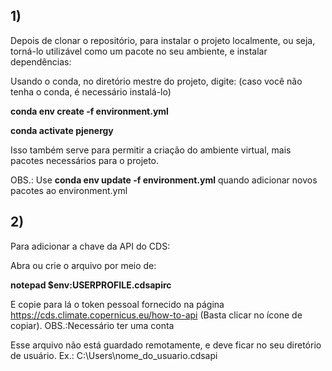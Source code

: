 

## 1) 
Depois de clonar o repositório, para instalar o projeto localmente, ou seja, torná-lo utilizável como um pacote no seu ambiente, e instalar dependências: 

Usando o conda, no diretório mestre do projeto, digite:
(caso você não tenha o conda, é necessário instalá-lo)

**conda env create -f environment.yml** 

**conda activate pjenergy**

Isso também serve para permitir a criação do ambiente virtual, mais pacotes necessários para o projeto.

OBS.: Use **conda env update -f environment.yml** quando adicionar novos pacotes ao environment.yml

## 2)
Para adicionar a chave da API do CDS:

Abra ou crie o arquivo por meio de:

**notepad $env:USERPROFILE\.cdsapirc**

E copie para lá o token pessoal fornecido na página https://cds.climate.copernicus.eu/how-to-api (Basta clicar no ícone de copiar). OBS.:Necessário ter uma conta

Esse arquivo não está guardado remotamente, e deve ficar no seu diretório de usuário. Ex.: C:\Users\nome_do_usuario\.cdsapi

